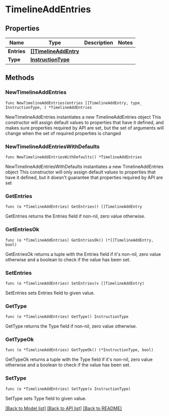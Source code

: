 # TimelineAddEntries

## Properties

Name | Type | Description | Notes
------------ | ------------- | ------------- | -------------
**Entries** | [**[]TimelineAddEntry**](TimelineAddEntry.md) |  | 
**Type** | [**InstructionType**](InstructionType.md) |  | 

## Methods

### NewTimelineAddEntries

`func NewTimelineAddEntries(entries []TimelineAddEntry, type_ InstructionType, ) *TimelineAddEntries`

NewTimelineAddEntries instantiates a new TimelineAddEntries object
This constructor will assign default values to properties that have it defined,
and makes sure properties required by API are set, but the set of arguments
will change when the set of required properties is changed

### NewTimelineAddEntriesWithDefaults

`func NewTimelineAddEntriesWithDefaults() *TimelineAddEntries`

NewTimelineAddEntriesWithDefaults instantiates a new TimelineAddEntries object
This constructor will only assign default values to properties that have it defined,
but it doesn't guarantee that properties required by API are set

### GetEntries

`func (o *TimelineAddEntries) GetEntries() []TimelineAddEntry`

GetEntries returns the Entries field if non-nil, zero value otherwise.

### GetEntriesOk

`func (o *TimelineAddEntries) GetEntriesOk() (*[]TimelineAddEntry, bool)`

GetEntriesOk returns a tuple with the Entries field if it's non-nil, zero value otherwise
and a boolean to check if the value has been set.

### SetEntries

`func (o *TimelineAddEntries) SetEntries(v []TimelineAddEntry)`

SetEntries sets Entries field to given value.


### GetType

`func (o *TimelineAddEntries) GetType() InstructionType`

GetType returns the Type field if non-nil, zero value otherwise.

### GetTypeOk

`func (o *TimelineAddEntries) GetTypeOk() (*InstructionType, bool)`

GetTypeOk returns a tuple with the Type field if it's non-nil, zero value otherwise
and a boolean to check if the value has been set.

### SetType

`func (o *TimelineAddEntries) SetType(v InstructionType)`

SetType sets Type field to given value.



[[Back to Model list]](../README.md#documentation-for-models) [[Back to API list]](../README.md#documentation-for-api-endpoints) [[Back to README]](../README.md)


